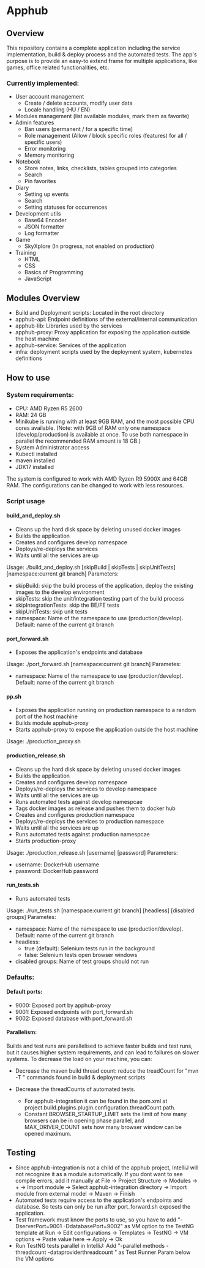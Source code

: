# Apphub

## Overview
This repository contains a complete application including the service implementation, build & deploy process and the automated tests.
The app's purpose is to provide an easy-to extend frame for multiple applications, like games, office related functionalities, etc.

### Currently implemented:
* User account management 
    * Create / delete accounts, modify user data
    * Locale handling (HU / EN)
* Modules management (list available modules, mark them as favorite)
* Admin features
    * Ban users (permanent / for a specific time)
    * Role management (Allow / block specific roles (features) for all / specific users)
    * Error monitoring
    * Memory monitoring
* Notebook 
    * Store notes, links, checklists, tables grouped into categories
    * Search
    * Pin favorites
* Diary
    * Setting up events
    * Search
    * Setting statuses for occurrences
* Development utils
    * Base64 Encoder
    * JSON formatter 
    * Log formatter
* Game
    * SkyXplore (In progress, not enabled on production)
* Training
    * HTML
    * CSS
    * Basics of Programming
    * JavaScript

## Modules Overview
* Build and Deployment scripts: Located in the root directory
* apphub-api: Endpoint definitions of the external/internal communication
* apphub-lib: Libraries used by the services
* apphub-proxy: Proxy application for exposing the application outside the host machine
* apphub-service: Services of the application
* infra: deployment scripts used by the deployment system, kubernetes definitions

## How to use

### System requirements:
* CPU: AMD Ryzen R5 2600
* RAM: 24 GB
* Minikube is running with at least 9GB RAM, and the most possible CPU cores available.
  (Note: with 9GB of RAM only one namespace (develop/production) is available at once.
  To use both namespace in parallel the recommended RAM amount is 18 GB.)
* System Administrator access
* Kubectl installed
* maven installed
* JDK17 installed

The system is configured to work with AMD Ryzen R9 5900X and 64GB RAM. The configurations can be changed to work with less resources.

### Script usage

#### build_and_deploy.sh

* Cleans up the hard disk space by deleting unused docker images
* Builds the application
* Creates and configures develop namespace
* Deploys/re-deploys the services
* Waits until all the services are up

Usage: ./build_and_deploy.sh [skipBuild | skipTests | skipUnitTests] [namespace:current git branch]
Parameters:
* skipBuild: skip the build process of the application, deploy the existing images to the develop environment
* skipTests: skip the unit/integration testing part of the build process
* skipIntegrationTests: skip the BE/FE tests
* skipUnitTests: skip unit tests
* namespace: Name of the namespace to use (production/develop). Default: name of the current git branch

#### port_forward.sh

* Exposes the application's endpoints and database

Usage: ./port_forward.sh [namespace:current git branch]
Parametes:
* namespace: Name of the namespace to use (production/develop). Default: name of the current git branch

#### pp.sh

* Exposes the application running on production namespace to a random port of the host machine
* Builds module apphub-proxy
* Starts apphub-proxy to expose the application outside the host machine

Usage: ./production_proxy.sh

#### production_release.sh

* Cleans up the hard disk space by deleting unused docker images
* Builds the application
* Creates and configures develop namespace
* Deploys/re-deploys the services to develop namespace
* Waits until all the services are up
* Runs automated tests against develop namespcae
* Tags docker images as release and pushes them to docker hub
* Creates and configures production namespace
* Deploys/re-deploys the services to production namespace
* Waits until all the services are up
* Runs automated tests against production namespcae
* Starts production-proxy

Usage: ./production_release.sh [username] [password]
Parameters:
* username: DockerHub username
* password: DockerHub password

#### run_tests.sh

* Runs automated tests

Usage: ./run_tests.sh [namespace:current git branch] [headless] [disabled groups]
Parametes:
* namespace: Name of the namespace to use (production/develop). Default: name of the current git branch
* headless:
    * true (default): Selenium tests run in the background
    * false: Selenium tests open browser windows
* disabled groups: Name of test groups should not run

### Defaults:
#### Default ports:
* 9000: Exposed port by apphub-proxy
* 9001: Exposed endpoints with port_forward.sh
* 9002: Exposed database with port_forward.sh

#### Parallelism:
Builds and test runs are parallelised to achieve faster builds and test runs, but it causes higher system requirements, and can lead to failures on slower systems.
To decrease the load on your machine, you can:

* Decrease the maven build thread count: reduce the treadCount for  "mvn -T <threadCount>" commands found in build & deployment scripts
* Decrease the threadCounts of automated tests.
  
  * For apphub-integration it can be found in the pom.xml at project.build.plugins.plugin.configuration.threadCount path.
  * Constant BROWSER_STARTUP_LIMIT sets the limit of how many browsers can be in opening phase parallel, and MAX_DRIVER_COUNT sets how many browser window can be opened maximum.
  
## Testing
* Since apphub-integration is not a child of the apphub project, IntelliJ will not recognize it as a module automatically. If you dont want to see compile errors, add it manually at File -> Project Structure -> Modules -> + -> Import module -> Select apphub-integration directory -> Import module from external model -> Maven -> Finish
* Automated tests require access to the application's endpoints and database. So tests can only be run after port_forward.sh exposed the application.
* Test framework must know the ports to use, so you have to add "-DserverPort=9001 -DdatabasePort=9002" as VM option to the TestNG template at Run -> Edit configurations -> Templates -> TestNG -> VM options -> Paste value here -> Apply -> Ok
* Run TestNG tests parallel in IntelliJ: Add "-parallel methods -threadcount <threadCount> -dataproviderthreadcount <dpThreadCount>" as Test Runner Param below the VM options
